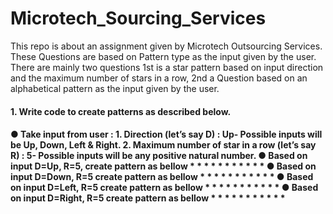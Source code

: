 # Microtech_Sourcing_Services
This repo is about an assignment given by Microtech Outsourcing Services. These Questions are based on Pattern type as the input given by 
the user. There are mainly two questions 1st is a star pattern based on input direction and the maximum number of stars in a row, 
2nd a Question based on an alphabetical pattern as the input given by the user.

 <h4> 1. Write code to create patterns as described below.<h4>
<p>
  ● Take input from user :
1. Direction (let’s say D) : Up- Possible inputs will be Up, Down, Left & Right.
 2. Maximum number of star in a row  (let’s say R) : 5- Possible inputs will be any positive natural number.
 ● Based on input D=Up, R=5,  create pattern as bellow
     *
   * * *
 * * * * *
     *
     *
 ● Based on input D=Down, R=5  create pattern as bellow
     *
     *
 * * * * *
   * * *
     *
  ● Based on input D=Left, R=5  create pattern as bellow
     *
   * *
 * * * * *
   * *
     *
 ● Based on input D=Right, R=5  create pattern as bellow
     *
     * *
 * * * * *
     * *
     *
</p>
